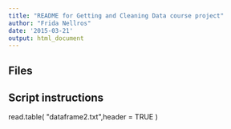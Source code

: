 ```yaml
---
title: "README for Getting and Cleaning Data course project"
author: "Frida Nellros"
date: '2015-03-21'
output: html_document
---
```


## Files

## Script instructions
read.table( "dataframe2.txt",header = TRUE )